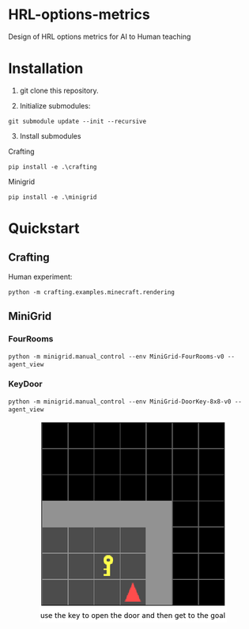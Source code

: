 # HRL-options-metrics
Design of HRL options metrics for AI to Human teaching


# Installation

1. git clone this repository.

2. Initialize submodules:

```bach
git submodule update --init --recursive
```

3. Install submodules

Crafting
```bach
pip install -e .\crafting
```

Minigrid
```bach
pip install -e .\minigrid
```

# Quickstart

## Crafting
Human experiment:
```bach
python -m crafting.examples.minecraft.rendering
```

## MiniGrid

### FourRooms
```bach
python -m minigrid.manual_control --env MiniGrid-FourRooms-v0 --agent_view
```

### KeyDoor
```bach
python -m minigrid.manual_control --env MiniGrid-DoorKey-8x8-v0 --agent_view
```

<a href="https://github.com/maximecb/gym-minigrid">
  <img src="./docs/gifs/Minigrid-KeyDoor-Demo.gif" alt="Minigrid-KeyDoor"
       style="display:block;margin-left:auto;margin-right:auto;">
</a>
